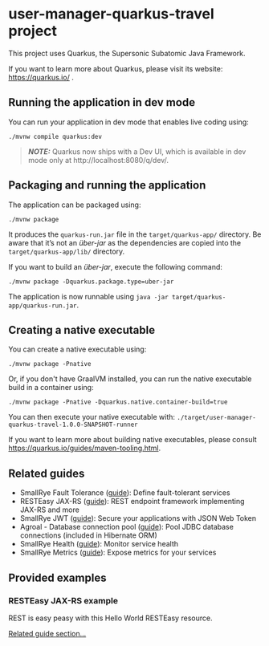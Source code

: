 # user-manager-quarkus-travel project

This project uses Quarkus, the Supersonic Subatomic Java Framework.

If you want to learn more about Quarkus, please visit its website: https://quarkus.io/ .

## Running the application in dev mode

You can run your application in dev mode that enables live coding using:
```shell script
./mvnw compile quarkus:dev
```

> **_NOTE:_**  Quarkus now ships with a Dev UI, which is available in dev mode only at http://localhost:8080/q/dev/.

## Packaging and running the application

The application can be packaged using:
```shell script
./mvnw package
```
It produces the `quarkus-run.jar` file in the `target/quarkus-app/` directory.
Be aware that it’s not an _über-jar_ as the dependencies are copied into the `target/quarkus-app/lib/` directory.

If you want to build an _über-jar_, execute the following command:
```shell script
./mvnw package -Dquarkus.package.type=uber-jar
```

The application is now runnable using `java -jar target/quarkus-app/quarkus-run.jar`.

## Creating a native executable

You can create a native executable using: 
```shell script
./mvnw package -Pnative
```

Or, if you don't have GraalVM installed, you can run the native executable build in a container using: 
```shell script
./mvnw package -Pnative -Dquarkus.native.container-build=true
```

You can then execute your native executable with: `./target/user-manager-quarkus-travel-1.0.0-SNAPSHOT-runner`

If you want to learn more about building native executables, please consult https://quarkus.io/guides/maven-tooling.html.

## Related guides

- SmallRye Fault Tolerance ([guide](https://quarkus.io/guides/microprofile-fault-tolerance)): Define fault-tolerant services
- RESTEasy JAX-RS ([guide](https://quarkus.io/guides/rest-json)): REST endpoint framework implementing JAX-RS and more
- SmallRye JWT ([guide](https://quarkus.io/guides/security-jwt)): Secure your applications with JSON Web Token
- Agroal - Database connection pool ([guide](https://quarkus.io/guides/datasource)): Pool JDBC database connections (included in Hibernate ORM)
- SmallRye Health ([guide](https://quarkus.io/guides/microprofile-health)): Monitor service health
- SmallRye Metrics ([guide](https://quarkus.io/guides/microprofile-metrics)): Expose metrics for your services

## Provided examples

### RESTEasy JAX-RS example

REST is easy peasy with this Hello World RESTEasy resource.

[Related guide section...](https://quarkus.io/guides/getting-started#the-jax-rs-resources)
